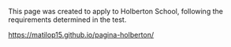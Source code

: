 This page was created to apply to Holberton School, following the requirements determined in the test.

https://matilop15.github.io/pagina-holberton/
